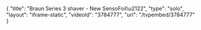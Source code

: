 {
    "title": "Braun Series 3 shaver - New SensoFoil\u2122",
    "type": "solo",
    "layout": "iframe-static",
    "videoId": "3784777",
    "url": "\/tvpembed\/3784777"
}